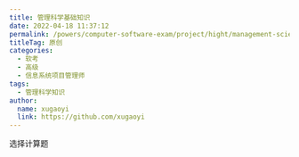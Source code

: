 ```yaml
---
title: 管理科学基础知识
date: 2022-04-18 11:37:12
permalink: /powers/computer-software-exam/project/hight/management-science/
titleTag: 原创
categories: 
  - 软考
  - 高级
  - 信息系统项目管理师
tags: 
  - 管理科学知识
author: 
  name: xugaoyi
  link: https://github.com/xugaoyi
---
```

选择计算题